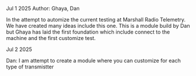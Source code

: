 Jul 1 2025
Author: Ghaya, Dan

In the attempt to automize the current testing at Marshall Radio Telemetry. We have created many ideas include this one.
This is a module build by Dan but Ghaya has laid the first foundation which include connect to the machine and the first customize test.

Jul 2 2025

Dan: I am attempt to create a module where you can customize for each type of transmistter
